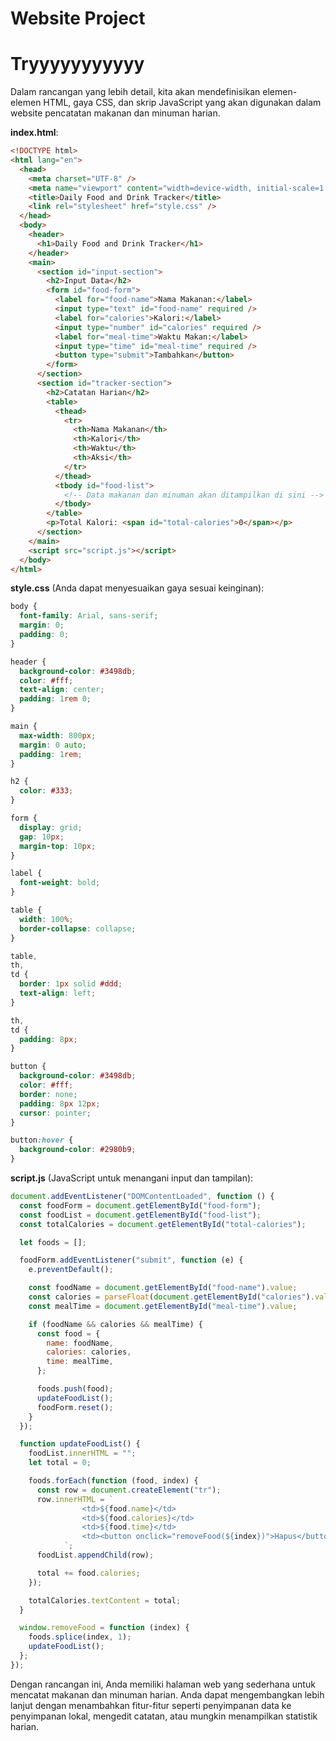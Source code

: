 # Website Project

# Tryyyyyyyyyyy

Dalam rancangan yang lebih detail, kita akan mendefinisikan elemen-elemen HTML, gaya CSS, dan skrip JavaScript yang akan digunakan dalam website pencatatan makanan dan minuman harian.

**index.html**:

```html
<!DOCTYPE html>
<html lang="en">
  <head>
    <meta charset="UTF-8" />
    <meta name="viewport" content="width=device-width, initial-scale=1.0" />
    <title>Daily Food and Drink Tracker</title>
    <link rel="stylesheet" href="style.css" />
  </head>
  <body>
    <header>
      <h1>Daily Food and Drink Tracker</h1>
    </header>
    <main>
      <section id="input-section">
        <h2>Input Data</h2>
        <form id="food-form">
          <label for="food-name">Nama Makanan:</label>
          <input type="text" id="food-name" required />
          <label for="calories">Kalori:</label>
          <input type="number" id="calories" required />
          <label for="meal-time">Waktu Makan:</label>
          <input type="time" id="meal-time" required />
          <button type="submit">Tambahkan</button>
        </form>
      </section>
      <section id="tracker-section">
        <h2>Catatan Harian</h2>
        <table>
          <thead>
            <tr>
              <th>Nama Makanan</th>
              <th>Kalori</th>
              <th>Waktu</th>
              <th>Aksi</th>
            </tr>
          </thead>
          <tbody id="food-list">
            <!-- Data makanan dan minuman akan ditampilkan di sini -->
          </tbody>
        </table>
        <p>Total Kalori: <span id="total-calories">0</span></p>
      </section>
    </main>
    <script src="script.js"></script>
  </body>
</html>
```

**style.css** (Anda dapat menyesuaikan gaya sesuai keinginan):

```css
body {
  font-family: Arial, sans-serif;
  margin: 0;
  padding: 0;
}

header {
  background-color: #3498db;
  color: #fff;
  text-align: center;
  padding: 1rem 0;
}

main {
  max-width: 800px;
  margin: 0 auto;
  padding: 1rem;
}

h2 {
  color: #333;
}

form {
  display: grid;
  gap: 10px;
  margin-top: 10px;
}

label {
  font-weight: bold;
}

table {
  width: 100%;
  border-collapse: collapse;
}

table,
th,
td {
  border: 1px solid #ddd;
  text-align: left;
}

th,
td {
  padding: 8px;
}

button {
  background-color: #3498db;
  color: #fff;
  border: none;
  padding: 8px 12px;
  cursor: pointer;
}

button:hover {
  background-color: #2980b9;
}
```

**script.js** (JavaScript untuk menangani input dan tampilan):

```javascript
document.addEventListener("DOMContentLoaded", function () {
  const foodForm = document.getElementById("food-form");
  const foodList = document.getElementById("food-list");
  const totalCalories = document.getElementById("total-calories");

  let foods = [];

  foodForm.addEventListener("submit", function (e) {
    e.preventDefault();

    const foodName = document.getElementById("food-name").value;
    const calories = parseFloat(document.getElementById("calories").value);
    const mealTime = document.getElementById("meal-time").value;

    if (foodName && calories && mealTime) {
      const food = {
        name: foodName,
        calories: calories,
        time: mealTime,
      };

      foods.push(food);
      updateFoodList();
      foodForm.reset();
    }
  });

  function updateFoodList() {
    foodList.innerHTML = "";
    let total = 0;

    foods.forEach(function (food, index) {
      const row = document.createElement("tr");
      row.innerHTML = `
                <td>${food.name}</td>
                <td>${food.calories}</td>
                <td>${food.time}</td>
                <td><button onclick="removeFood(${index})">Hapus</button></td>
            `;
      foodList.appendChild(row);

      total += food.calories;
    });

    totalCalories.textContent = total;
  }

  window.removeFood = function (index) {
    foods.splice(index, 1);
    updateFoodList();
  };
});
```

Dengan rancangan ini, Anda memiliki halaman web yang sederhana untuk mencatat makanan dan minuman harian. Anda dapat mengembangkan lebih lanjut dengan menambahkan fitur-fitur seperti penyimpanan data ke penyimpanan lokal, mengedit catatan, atau mungkin menampilkan statistik harian.
